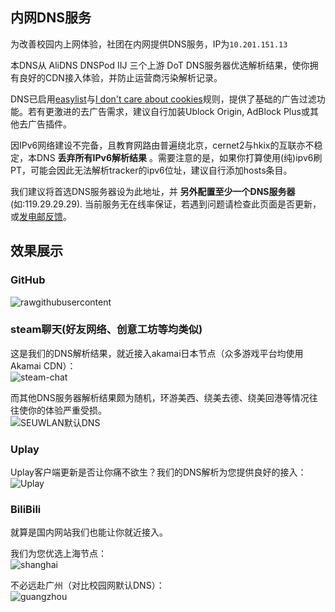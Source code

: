 ## 内网DNS服务

为改善校园内上网体验，社团在内网提供DNS服务，IP为`10.201.151.13`

本DNS从 AliDNS DNSPod IIJ 三个上游 DoT DNS服务器优选解析结果，使你拥有良好的CDN接入体验，并防止运营商污染解析记录。

DNS已启用[easylist](https://easylist.to/)与[I don't care about cookies](https://www.i-dont-care-about-cookies.eu/)规则，提供了基础的广告过滤功能。若有更激进的去广告需求，建议自行加装Ublock Origin, AdBlock Plus或其他去广告插件。

因IPv6网络建设不完备，且教育网路由普遍绕北京，cernet2与hkix的互联亦不稳定，本DNS **丢弃所有IPv6解析结果** 。需要注意的是，如果你打算使用(纯)ipv6刷PT，可能会因此无法解析tracker的ipv6位址，建议自行添加hosts条目。

我们建议将首选DNS服务器设为此地址，并 **另外配置至少一个DNS服务器** (如:119.29.29.29). 当前服务无在线率保证，若遇到问题请检查此页面是否更新，或[发电邮反馈](mailto:root@colder.one)。

## 效果展示

### GitHub

![rawgithubusercontent](https://i.loli.net/2021/03/18/Jvr2a37QK8mFAlP.jpg)

### steam聊天(好友网络、创意工坊等均类似)

这是我们的DNS解析结果，就近接入akamai日本节点（众多游戏平台均使用Akamai CDN）：  
![steam-chat](https://i.loli.net/2021/03/18/J7kVaZMPxRrT9Du.jpg)

而其他DNS服务器解析结果颇为随机，环游美西、绕美去德、绕美回港等情况往往使你的体验严重受损。  
![SEUWLAN默认DNS](https://i.loli.net/2021/03/18/cNJu2BfAhOsmP5I.jpg)

### Uplay

Uplay客户端更新是否让你痛不欲生？我们的DNS解析为您提供良好的接入：  
![Uplay](https://i.loli.net/2021/03/18/emXtSEAwo2gU94i.jpg)

### BiliBili

就算是国内网站我们也能让你就近接入。

我们为您优选上海节点：  
![shanghai](https://i.loli.net/2021/03/18/pYyOhSBDWcmTj5H.jpg)

不必远赴广州（对比校园网默认DNS）：  
![guangzhou](https://i.loli.net/2021/03/18/cErU7IlVG4NfqMz.jpg)